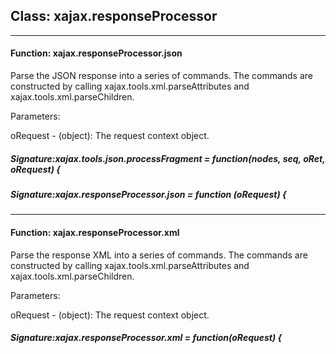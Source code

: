 ## Class: xajax.responseProcessor
------------------------------
#### Function: xajax.responseProcessor.json

Parse the JSON response into a series of commands.  The commands
are constructed by calling xajax.tools.xml.parseAttributes and
xajax.tools.xml.parseChildren.

Parameters:

oRequest - (object):  The request context object.


##### Signature:xajax.tools.json.processFragment = function(nodes, seq, oRet, oRequest) {


##### Signature:xajax.responseProcessor.json = function (oRequest) {
------------------------------
#### Function: xajax.responseProcessor.xml

Parse the response XML into a series of commands.  The commands
are constructed by calling xajax.tools.xml.parseAttributes and
xajax.tools.xml.parseChildren.

Parameters:

oRequest - (object):  The request context object.


##### Signature:xajax.responseProcessor.xml = function(oRequest) {
